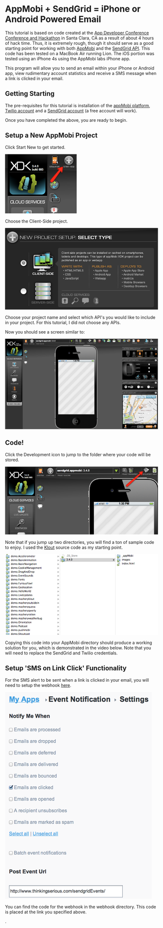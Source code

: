 # AppMobi + SendGrid = iPhone or Android Powered Email #

This tutorial is based on code created at the [App Developer Conference Conference and Hackathon](http://appdevconf.engagedigital.com) in Santa Clara, CA as a result of about 4 hours of hack time. Thus, it is extremely rough, though it should serve as a good starting point for working with both [AppMobi](http://www.appmobi.com) and the [SendGrid API](http://docs.sendgrid.com/documentation/api). This code has been tested on a MacBook Air running Lion. The iOS portion was tested using an iPhone 4s using the AppMobi labs iPhone app.

This program will allow you to send an email within your iPhone or Android app, view rudimentary account statistics and receive a SMS message when a link is clicked in your email.

## Getting Starting ##

The pre-requisites for this tutorial is installation of the [appMobi platform](http://xdk.appmobi.com), [Twilio account](http://www.twilio.com) and a [SendGrid account](http://sendgrid.com/pricing.html) (a free account will work). 

Once you have completed the above, you are ready to begin.

## Setup a New AppMobi Project ##

Click Start New to get started.

![Start New](http://github.com/thinkingserious/appmobi-sendgrid-tutorial/raw/master/readme-images/start-new.png "Start New")

Choose the Client-Side project.

![Client Side](./readme-images/client-side.png "Client Side")

Choose your project name and select which API's you would like to include in your project. For this tutorial, I did not choose any APIs.

Now you should see a screen similar to:

![New Blank Project](./readme-images/new-blank-project.png "New Blank Project")

## Code! ##

Click the Development icon to jump to the folder where your code will be stored.

![Development Icon](./readme-images/development.png "Development Icon")

Note that if you jump up two directories, you will find a ton of sample code to enjoy. I used the [Klout](http://www.klout.com) source code as my starting point.

![Demo Code](./readme-images/demo-code.png "Demo Code")

Copying this code into your AppMobi directory should produce a working solution for you, which is demonstrated in the video below. Note that you will need to replace the SendGrid and Twilio credentials.

## Setup 'SMS on Link Click' Functionality ##

For the SMS alert to be sent when a link is clicked in your email, you will need to setup the webhook [here](http://sendgrid.com/app/appSettings/type/eventnotify/id/15).

![Webhook](./readme-images/webhook.png "Development Icon")

You can find the code for the webhook in the webhook directory. This code is placed at the link you specified above.

.
